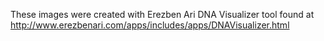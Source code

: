 These images were created with Erezben Ari DNA Visualizer tool found at 
http://www.erezbenari.com/apps/includes/apps/DNAVisualizer.html

